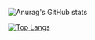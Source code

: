 

![Anurag's GitHub stats](https://github-readme-stats.vercel.app/api/top-langs/?username=jieff&show_icons=true&theme=tokyonight) 

[![Top Langs](https://github-readme-stats.vercel.app/api/top-langs/?username=jieff&layout=compact&show_icons=true&theme=tokyonight)](https://github.com/jieff/github-readme-stats)


